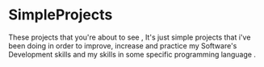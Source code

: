 # SimpleProjects
These projects that you're about to see , It's just simple projects that i've been doing  in order to improve, increase and practice my Software's Development skills  and my skills in some specific programming language .
